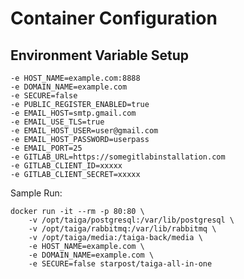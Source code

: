 Container Configuration
=======================

## Environment Variable Setup

```
-e HOST_NAME=example.com:8888
-e DOMAIN_NAME=example.com
-e SECURE=false
-e PUBLIC_REGISTER_ENABLED=true
-e EMAIL_HOST=smtp.gmail.com
-e EMAIL_USE_TLS=true
-e EMAIL_HOST_USER=user@gmail.com
-e EMAIL_HOST_PASSWORD=userpass
-e EMAIL_PORT=25
-e GITLAB_URL=https://somegitlabinstallation.com
-e GITLAB_CLIENT_ID=xxxxx
-e GITLAB_CLIENT_SECRET=xxxxx
```

Sample Run:
```
docker run -it --rm -p 80:80 \
	-v /opt/taiga/postgresql:/var/lib/postgresql \
	-v /opt/taiga/rabbitmq:/var/lib/rabbitmq \
	-v /opt/taiga/media:/taiga-back/media \
	-e HOST_NAME=example.com \
	-e DOMAIN_NAME=example.com \
	-e SECURE=false starpost/taiga-all-in-one
```

